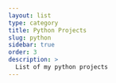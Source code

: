 ```yaml
---
layout: list
type: category
title: Python Projects
slug: python
sidebar: true
order: 3
description: >
  List of my python projects
---
```

